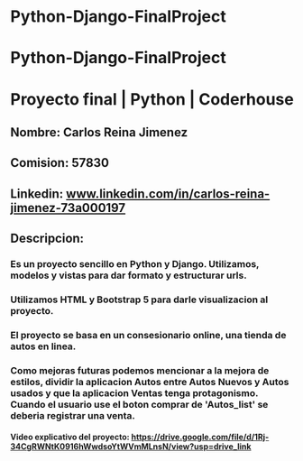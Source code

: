 # Python-Django-FinalProject
# Python-Django-FinalProject
# Proyecto final | Python | Coderhouse
## Nombre: Carlos Reina Jimenez
## Comision: 57830
## Linkedin: www.linkedin.com/in/carlos-reina-jimenez-73a000197
## Descripcion:
### Es un proyecto sencillo en Python y Django. Utilizamos, modelos y vistas para dar formato y estructurar urls.
### Utilizamos HTML y Bootstrap 5 para darle visualizacion al proyecto.
### El proyecto se basa en un consesionario online, una tienda de autos en linea.
### Como mejoras futuras podemos mencionar a la mejora de estilos, dividir la aplicacion Autos entre Autos Nuevos y Autos usados y que la aplicacion Ventas tenga protagonismo. Cuando el usuario use el boton comprar de 'Autos_list' se deberia registrar una venta.
#### Video explicativo del proyecto: https://drive.google.com/file/d/1Rj-34CgRWNtK0916hWwdsoYtWVmMLnsN/view?usp=drive_link
